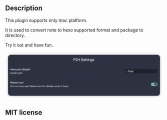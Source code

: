 ## Description
This plugin supports only mac platform.

It is used to convert note to hexo supported format and package to directory.

Try it out and have fun.

![Demo](img/demo.png)

## MIT license
